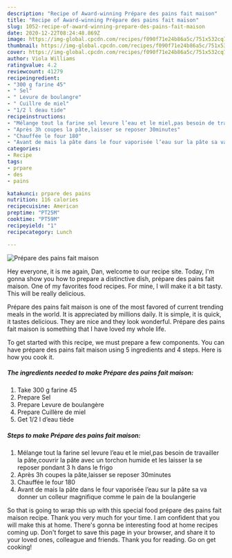 ```yaml
---
description: "Recipe of Award-winning Prépare des pains fait maison"
title: "Recipe of Award-winning Prépare des pains fait maison"
slug: 1052-recipe-of-award-winning-prepare-des-pains-fait-maison
date: 2020-12-22T08:24:48.869Z
image: https://img-global.cpcdn.com/recipes/f090f71e24b86a5c/751x532cq70/prepare-des-pains-fait-maison-photo-principale-de-la-recette.jpg
thumbnail: https://img-global.cpcdn.com/recipes/f090f71e24b86a5c/751x532cq70/prepare-des-pains-fait-maison-photo-principale-de-la-recette.jpg
cover: https://img-global.cpcdn.com/recipes/f090f71e24b86a5c/751x532cq70/prepare-des-pains-fait-maison-photo-principale-de-la-recette.jpg
author: Viola Williams
ratingvalue: 4.2
reviewcount: 41279
recipeingredient:
- "300 g farine 45"
- " Sel"
- " Levure de boulangre"
- " Cuillre de miel"
- "1/2 l deau tide"
recipeinstructions:
- "Mélange tout la farine sel levure l’eau et le miel,pas besoin de travailler la pâte,couvrir la pâte avec un torchon humide et les laisser la se reposer pondant 3 h dans le frigo"
- "Après 3h coupes la pâte,laisser se reposer 30minutes"
- "Chauffée le four 180"
- "Avant de mais la pâte dans le four vaporisée l’eau sur la pâte sa va donner un colleur magnifique comme le pain de la boulangerie"
categories:
- Recipe
tags:
- prpare
- des
- pains

katakunci: prpare des pains 
nutrition: 116 calories
recipecuisine: American
preptime: "PT25M"
cooktime: "PT59M"
recipeyield: "1"
recipecategory: Lunch

---
```



![Prépare des pains fait maison](https://img-global.cpcdn.com/recipes/f090f71e24b86a5c/751x532cq70/prepare-des-pains-fait-maison-photo-principale-de-la-recette.jpg)

Hey everyone, it is me again, Dan, welcome to our recipe site. Today, I'm gonna show you how to prepare a distinctive dish, prépare des pains fait maison. One of my favorites food recipes. For mine, I will make it a bit tasty. This will be really delicious.



Prépare des pains fait maison is one of the most favored of current trending meals in the world. It is appreciated by millions daily. It is simple, it is quick, it tastes delicious. They are nice and they look wonderful. Prépare des pains fait maison is something that I have loved my whole life.


To get started with this recipe, we must prepare a few components. You can have prépare des pains fait maison using 5 ingredients and 4 steps. Here is how you cook it.

<!--inarticleads1-->

##### The ingredients needed to make Prépare des pains fait maison:

1. Take 300 g farine 45
1. Prepare  Sel
1. Prepare  Levure de boulangère
1. Prepare  Cuillère de miel
1. Get 1/2 l d’eau tiède




<!--inarticleads2-->

##### Steps to make Prépare des pains fait maison:

1. Mélange tout la farine sel levure l’eau et le miel,pas besoin de travailler la pâte,couvrir la pâte avec un torchon humide et les laisser la se reposer pondant 3 h dans le frigo
1. Après 3h coupes la pâte,laisser se reposer 30minutes
1. Chauffée le four 180
1. Avant de mais la pâte dans le four vaporisée l’eau sur la pâte sa va donner un colleur magnifique comme le pain de la boulangerie




So that is going to wrap this up with this special food prépare des pains fait maison recipe. Thank you very much for your time. I am confident that you will make this at home. There's gonna be interesting food at home recipes coming up. Don't forget to save this page in your browser, and share it to your loved ones, colleague and friends. Thank you for reading. Go on get cooking!
